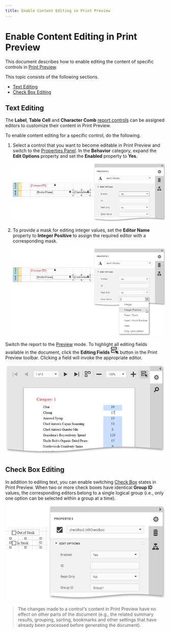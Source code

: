 ```yaml
---
title: Enable Content Editing in Print Preview
---
```

# Enable Content Editing in Print Preview
This document describes how to enable editing the content of specific controls in [Print Preview](../../../../../interface-elements-for-web/articles/report-designer/document-preview.md).

This topic consists of the following sections.
* [Text Editing](#textediting)
* [Check Box Editing](#checkboxediting)

## <a name="textediting"/>Text Editing
The **Label**, **Table Cell** and **Character Comb** [report controls](../../../../../interface-elements-for-web/articles/report-designer/report-elements/report-controls.md) can be assigned editors to customize their content in Print Preview.

To enable content editing for a specific control, do the following.
1. Select a control that you want to become editable in Print Preview and switch to the [Properties Panel](../../../../../interface-elements-for-web/articles/report-designer/interface-elements/properties-panel.md). In the **Behavior** category, expand the **Edit Options** property and set the **Enabled** property to **Yes**.
	
	![eud-web-report-label-edit-options-enabled](../../../../images/Img126945.png)
2. To provide a mask for editing integer values, set the **Editor Name** property to **Integer Positive** to assign the required editor with a corresponding mask.
	
	![eud-web-report-label-edit-options-editor-name](../../../../images/Img126946.png)

Switch the report to the [Preview](../../../../../interface-elements-for-web/articles/report-designer/document-preview.md) mode. To highlight all editing fields available in the document, click the **Editing Fields** ![eud-web-report-editing-fields-button](../../../../images/Img126947.png) button in the Print Preview toolbar. Clicking a field will invoke the appropriate editor.

![eud-web-report-content-editing](../../../../images/Img126948.png)

## <a name="checkboxediting"/>Check Box Editing
In addition to editing text, you can enable switching [Check Box](../../../../../interface-elements-for-web/articles/report-designer/report-elements/report-controls.md) states in Print Preview. When two or more check boxes have identical **Group ID** values, the corresponding editors belong to a single logical group (i.e., only one option can be selected within a group at a time).

![eud-web-check-box-edit-options](../../../../images/Img126949.png)

> The changes made to a control's content in Print Preview have no effect on other parts of the document (e.g., the related summary results, grouping, sorting, bookmarks and other settings that have already been processed before generating the document).